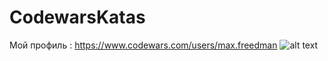 # CodewarsKatas
Мой профиль : https://www.codewars.com/users/max.freedman
![alt text](https://www.codewars.com/users/max.freedman/badges/micro)
